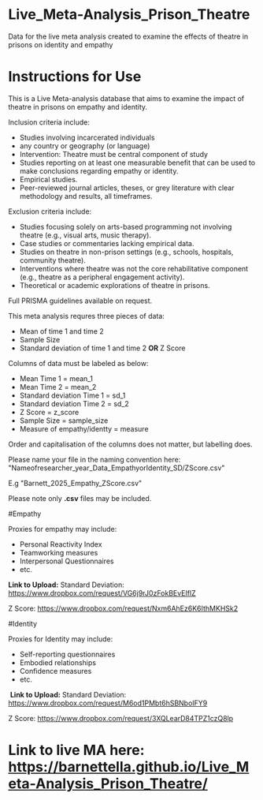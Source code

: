 # Live_Meta-Analysis_Prison_Theatre
Data for the live meta analysis created to examine the effects of theatre in prisons on identity and empathy

# Instructions for Use

This is a Live Meta-analysis database that aims to examine the impact of theatre in prisons on empathy and identity. 

Inclusion criteria include:
* Studies involving incarcerated individuals
* any country or geography (or language)
* Intervention: Theatre must be central component of study
* Studies reporting on at least one measurable benefit that can be used to make conclusions regarding empathy or identity.
* Empirical studies.
* Peer-reviewed journal articles, theses, or grey literature with clear methodology and results, all timeframes.

Exclusion criteria include: 
* Studies focusing solely on arts-based programming not involving theatre (e.g., visual arts, music therapy).
* Case studies or commentaries lacking empirical data.
* Studies on theatre in non-prison settings (e.g., schools, hospitals, community theatre).
* Interventions where theatre was not the core rehabilitative component (e.g., theatre as a peripheral engagement activity).
* Theoretical or academic explorations of theatre in prisons.

Full PRISMA guidelines available on request. 

This meta analysis requres three pieces of data:
* Mean of time 1 and time 2
* Sample Size
* Standard deviation of time 1 and time 2 **OR** Z Score

Columns of data must be labeled as below:

* Mean Time 1 = mean_1
* Mean Time 2 = mean_2
* Standard deviation Time 1 = sd_1
* Standard deviation Time 2 = sd_2
* Z Score = z_score
* Sample Size = sample_size
* Measure of empathy/identty = measure

Order and capitalisation of the columns does not matter, but labelling does. 

Please name your file in the naming convention here: "Nameofresearcher_year_Data_EmpathyorIdentity_SD/ZScore.csv"

E.g "Barnett_2025_Empathy_ZScore.csv"

Please note only **.csv** files may be included. 

#Empathy

Proxies for empathy may include: 
* Personal Reactivity Index
* Teamworking measures
* Interpersonal Questionnaires
* etc.

**Link to Upload:**
Standard Deviation: https://www.dropbox.com/request/VG6j9rJ0zFokBEvEIflZ

Z Score: https://www.dropbox.com/request/Nxm6AhEz6K6IthMKHSk2

#Identity

Proxies for Identity may include: 
* Self-reporting questionnaires
* Embodied relationships
* Confidence measures
* etc. 

 **Link to Upload:**
 Standard Deviation: https://www.dropbox.com/request/M6od1PMbt6hSBNboIFY9
 
 Z Score: https://www.dropbox.com/request/3XQLearD84TPZ1czQ8lp

# Link to live MA here: https://barnettella.github.io/Live_Meta-Analysis_Prison_Theatre/
